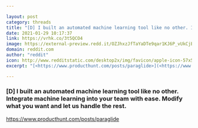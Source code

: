 ```yaml
---

layout: post
category: threads
title: "[D] I built an automated machine learning tool like no other. Integrate machine learning into your team with ease. Modify what you want and let us handle the rest."
date: 2021-01-29 10:17:37
link: https://vrhk.co/3t5QCO4
image: https://external-preview.redd.it/OZJhxzJfTaYaDTe9qar1KJ6P_vUkCjEd-pmUwM6_8Lc.jpg?width=1024&height=512&auto=webp&crop=1024:512,smart&s=552a5702e3c825383eb0ca99876a5e41a0de19d5
domain: reddit.com
author: "reddit"
icon: http://www.redditstatic.com/desktop2x/img/favicon/apple-icon-57x57.png
excerpt: "[<https://www.producthunt.com/posts/paraglide>](<https://www.producthunt.com/posts/paraglide>)"

---
```


### [D] I built an automated machine learning tool like no other. Integrate machine learning into your team with ease. Modify what you want and let us handle the rest.

[<https://www.producthunt.com/posts/paraglide>](<https://www.producthunt.com/posts/paraglide>)